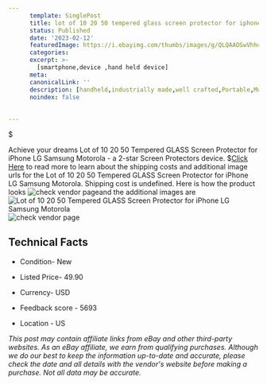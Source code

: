```yaml
---
      template: SinglePost
      title: lot of 10 20 50 tempered glass screen protector for iphone lg samsung motorola
      status: Published
      date: '2023-02-12'
      featuredImage: https://i.ebayimg.com/thumbs/images/g/QLQAAOSwVhhdLla8/s-l225.jpg
      categories: 
      excerpt: >-
        [smartphone,device ,hand held device]
      meta:
      canonicalLink: ''
      description: [handheld,industrially made,well crafted,Portable,Mobile,Compact,Convenient,Lightweight,Maneuverable,Man-portable,Miniature,Carriable,Hand-held,Light,Holdable,Transportable,Mobile device,Pocket-sized,On-the-go,Wireless,Cordless,Compact size,Convenient size, smartphone,device ,hand held device]
      noindex: false
      
        
---
```

$

Achieve your dreams Lot of 10 20 50 Tempered GLASS Screen Protector for iPhone LG Samsung Motorola - a 2-star Screen Protectors device.
$[Click Here](https://www.ebay.com/itm/154018611091?hash=item23dc397f93%3Ag%3AQLQAAOSwVhhdLla8&mkevt=1&mkcid=1&mkrid=711-53200-19255-0&campid=%253CePNCampaignId%253E&customid=%253CreferenceId%253E&toolid=10049) to read more to learn about the shipping costs and additional image urls for the Lot of 10 20 50 Tempered GLASS Screen Protector for iPhone LG Samsung Motorola. Shipping cost is undefined. Here is how the product looks ![check vendor page](https://i.ebayimg.com/thumbs/images/g/QLQAAOSwVhhdLla8/s-l225.jpg)and the additional images are![Lot of 10 20 50 Tempered GLASS Screen Protector for iPhone LG Samsung Motorola](https://i.ebayimg.com/images/g/QLQAAOSwVhhdLla8/s-l1200.jpg)![check vendor page](https://origin-galleryplus.ebayimg.com/ws/web/154018611091_2_0_1/225x225.jpg,https://origin-galleryplus.ebayimg.com/ws/web/154018611091_3_0_1/225x225.jpg,https://origin-galleryplus.ebayimg.com/ws/web/154018611091_4_0_1/225x225.jpg,https://origin-galleryplus.ebayimg.com/ws/web/154018611091_5_0_1/225x225.jpg,https://origin-galleryplus.ebayimg.com/ws/web/154018611091_6_0_1/225x225.jpg)



 ## Technical Facts 



     
      

 - Condition- New 


      

 - Listed Price- 49.90 


      

 - Currency- USD 


      

 - Feedback score - 5693 


      

 - Location - US 


      
      

 *_This post may contain affiliate links from eBay and other third-party websites. As an eBay affiliate, we earn from qualifying purchases. Although we do our best to keep the information up-to-date and accurate, please check the date and all details with the vendor's website before making a purchase. Not all data may be accurate._*







